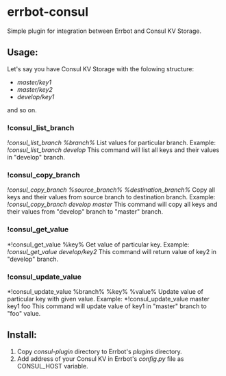 # errbot-consul
Simple plugin for integration between Errbot and Consul KV Storage.

## Usage:
Let's say you have Consul KV Storage with the folowing structure:
- *master/key1*
- *master/key2*
- *develop/key1*

and so on.

### !consul_list_branch
*!consul_list_branch %branch%*
List values for particular branch.
Example: *!consul_list_branch develop*
This command will list all keys and their values in "develop" branch.

### !consul_copy_branch
*!consul_copy_branch %source_branch% %destination_branch%*
Copy all keys and their values from source branch to destination branch.
Example: *!consul_copy_branch develop master*
This command will copy all keys and their values from "develop" branch to "master" branch.

### !consul_get_value
*!consul_get_value %key%
Get value of particular key.
Example: *!consul_get_value develop/key2*
This command will return value of key2 in "develop" branch.

### !consul_update_value
*!consul_update_value %branch% %key% %value%
Update value of particular key with given value.
Example: *!consul_update_value master key1 foo
This command will update value of key1 in "master" branch to "foo" value.

## Install:
1. Copy *consul-plugin* directory to Errbot's *plugins* directory.
2. Add address of your Consul KV in Errbot's *config.py* file as CONSUL_HOST variable.
